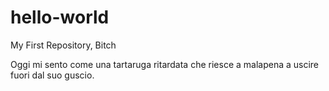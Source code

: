 # hello-world
My First Repository, Bitch


Oggi mi sento come una tartaruga ritardata che riesce a malapena a uscire fuori dal suo guscio. 
